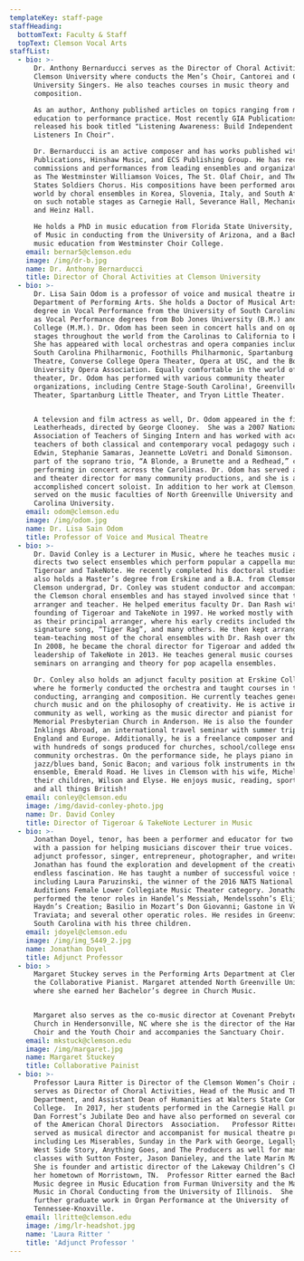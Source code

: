 ```yaml
---
templateKey: staff-page
staffHeading:
  bottomText: Faculty & Staff
  topText: Clemson Vocal Arts
staffList:
  - bio: >-
      Dr. Anthony Bernarducci serves as the Director of Choral Activities at
      Clemson University where conducts the Men’s Choir, Cantorei and Clemson
      University Singers. He also teaches courses in music theory and
      composition.

      As an author, Anthony published articles on topics ranging from music
      education to performance practice. Most recently GIA Publications has
      released his book titled "Listening Awareness: Build Independent Creative
      Listeners In Choir".   

      Dr. Bernarducci is an active composer and has works published with GIA
      Publications, Hinshaw Music, and ECS Publishing Group. He has received
      commissions and performances from leading ensembles and organizations such
      as The Westminster Williamson Voices, The St. Olaf Choir, and The United
      States Soldiers Chorus. His compositions have been performed around the
      world by choral ensembles in Korea, Slovenia, Italy, and South Africa and
      on such notable stages as Carnegie Hall, Severance Hall, Mechanics Hall,
      and Heinz Hall. 

      ​He holds a PhD in music education from Florida State University, a Master
      of Music in conducting from the University of Arizona, and a Bachelor of
      music education from Westminster Choir College.  
    email: bernar5@clemson.edu
    image: /img/dr-b.jpg
    name: Dr. Anthony Bernarducci
    title: Director of Choral Activities at Clemson University
  - bio: >-
      Dr. Lisa Sain Odom is a professor of voice and musical theatre in the
      Department of Performing Arts. She holds a Doctor of Musical Arts (D.M.A.)
      degree in Vocal Performance from the University of South Carolina, as well
      as Vocal Performance degrees from Bob Jones University (B.M.) and Converse
      College (M.M.). Dr. Odom has been seen in concert halls and on opera
      stages throughout the world from the Carolinas to California to Europe.
      She has appeared with local orchestras and opera companies including the
      South Carolina Philharmonic, Foothills Philharmonic, Spartanburg Repertory
      Theatre, Converse College Opera Theater, Opera at USC, and the Bob Jones
      University Opera Association. Equally comfortable in the world of musical
      theater, Dr. Odom has performed with various community theater
      organizations, including Centre Stage-South Carolina!, Greenville Little
      Theater, Spartanburg Little Theater, and Tryon Little Theater.


      A televsion and film actress as well, Dr. Odom appeared in the film
      Leatherheads, directed by George Clooney.  She was a 2007 National
      Association of Teachers of Singing Intern and has worked with acclaimed
      teachers of both classical and contemporary vocal pedagogy such as Robert
      Edwin, Stephanie Samaras, Jeannette LoVetri and Donald Simonson. She is
      part of the soprano trio, “A Blonde, a Brunette and a Redhead,” currently
      performing in concert across the Carolinas. Dr. Odom has served as musical
      and theater director for many community productions, and she is an
      accomplished concert soloist. In addition to her work at Clemson, she has
      served on the music faculties of North Greenville University and Western
      Carolina University.
    email: odom@clemson.edu
    image: /img/odom.jpg
    name: Dr. Lisa Sain Odom
    title: Professor of Voice and Musical Theatre
  - bio: >-
      Dr. David Conley is a Lecturer in Music, where he teaches music and
      directs two select ensembles which perform popular a cappella music:
      Tigeroar and TakeNote. He recently completed his doctoral studies, and
      also holds a Master’s degree from Erskine and a B.A. from Clemson. While a
      Clemson undergrad, Dr. Conley was student conductor and accompanist for
      the Clemson choral ensembles and has stayed involved since that time as an
      arranger and teacher. He helped emeritus faculty Dr. Dan Rash with the
      founding of Tigeroar and TakeNote in 1997. He worked mostly with the guys
      as their principal arranger, where his early credits included their
      signature song, “Tiger Rag”, and many others. He then kept arranging and
      team-teaching most of the choral ensembles with Dr. Rash over the years.
      In 2008, he became the choral director for Tigeroar and added the
      leadership of TakeNote in 2013. He teaches general music courses and leads
      seminars on arranging and theory for pop acapella ensembles.

      ​Dr. Conley also holds an adjunct faculty position at Erskine College,
      where he formerly conducted the orchestra and taught courses in theory,
      conducting, arranging and composition. He currently teaches general music,
      church music and on the philosophy of creativity. He is active in the
      community as well, working as the music director and pianist for Young
      Memorial Presbyterian Church in Anderson. He is also the founder of
      Inklings Abroad, an international travel seminar with summer trips to
      England and Europe. Additionally, he is a freelance composer and arranger,
      with hundreds of songs produced for churches, school/college ensembles and
      community orchestras. On the performance side, he plays piano in the
      jazz/blues band, Sonic Bacon; and various folk instruments in the Celtic
      ensemble, Emerald Road. He lives in Clemson with his wife, Michelle, and
      their children, Wilson and Elyse. He enjoys music, reading, sport, travel
      and all things British!
    email: conley@clemson.edu
    image: /img/david-conley-photo.jpg
    name: Dr. David Conley
    title: Director of Tigeroar & TakeNote Lecturer in Music
  - bio: >-
      Jonathan Doyel, tenor, has been a performer and educator for two decades
      with a passion for helping musicians discover their true voices. As an
      adjunct professor, singer, entrepreneur, photographer, and writer,
      Jonathan has found the exploration and development of the creative mind an
      endless fascination. He has taught a number of successful voice students,
      including Laura Paruzinski, the winner of the 2016 NATS National Student
      Auditions Female Lower Collegiate Music Theater category. Jonathan has
      performed the tenor roles in Handel’s Messiah, Mendelssohn’s Elijah, and
      Haydn’s Creation; Basilio in Mozart’s Don Giovanni; Gastone in Verdi’s La
      Traviata; and several other operatic roles. He resides in Greenville,
      South Carolina with his three children.
    email: jdoyel@clemson.edu
    image: /img/img_5449_2.jpg
    name: Jonathan Doyel
    title: Adjunct Professor
  - bio: >
      Margaret Stuckey serves in the Performing Arts Department at Clemson as
      the Collaborative Pianist. Margaret attended North Greenville University
      where she earned her Bachelor’s degree in Church Music. 


      Margaret also serves as the co-music director at Covenant Prebyterian
      Church in Hendersonville, NC where she is the director of the Handbell
      Choir and the Youth Choir and accompanies the Sanctuary Choir. 
    email: mkstuck@clemson.edu
    image: /img/margaret.jpg
    name: Margaret Stuckey
    title: Collaborative Painist
  - bio: >-
      Professor Laura Ritter is Director of the Clemson Women’s Choir and also
      serves as Director of Choral Activities, Head of the Music and Theatre
      Department, and Assistant Dean of Humanities at Walters State Community
      College.  In 2017, her students performed in the Carnegie Hall premiere of
      Dan Forrest’s Jubilate Deo and have also performed on several conventions
      of the American Choral Directors  Association.   Professor Ritter has
      served as musical director and accompanist for musical theatre productions
      including Les Miserables, Sunday in the Park with George, Legally Blonde,
      West Side Story, Anything Goes, and The Producers as well for master
      classes with Sutton Foster, Jason Danieley, and the late Marin Mazzie. 
      She is founder and artistic director of the Lakeway Children’s Choir in
      her hometown of Morristown, TN.  Professor Ritter earned the Bachelor of
      Music degree in Music Education from Furman University and the Master of
      Music in Choral Conducting from the University of Illinois.  She has done
      further graduate work in Organ Performance at the University of
      Tennessee-Knoxville.  
    email: llritte@clemson.edu
    image: /img/lr-headshot.jpg
    name: 'Laura Ritter '
    title: 'Adjunct Professor '
---
```


